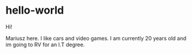 # hello-world

Hi!

Mariusz here. I like cars and video games. I am currently 20 years old and im going to RV for an I.T degree.
